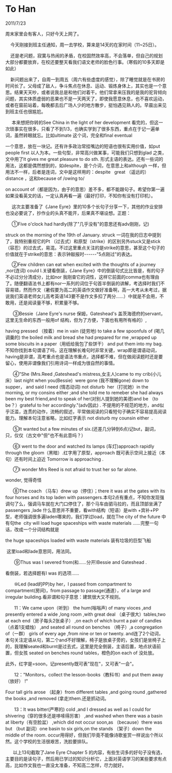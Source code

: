 # To Han
2011/7/23

周末家里会有客人，只好今天上网了。

    今天刚接到班主任通知，周一去学校，算来是14天的在家时间（11\~25日）。

   
还是老问题，寂寞与热闹的矛盾，在校固然效率高，不会落单，但自己的规划大部分都要放弃，在校还要整天看我们语文老师的脸色行事。（寒假的10多天即是如此）

   
新问题出来了，自周一到周五（周六有些虚度的感觉），除了睡觉就是在书房的时间长了。父母成了敌人，争斗焦点在休息、运动、锻炼身体上，其实也是一个意思。结果天天吵，或者说我总是和他们对着干。他们常拿来压我的是我的驼背倾向问题，其实体质虚弱的恶果也不是一天两天了，即使我愿意休息，也不喜欢运动，或者在窗前站着，每晚都去后广场人少的地方散步，挺怕遇见熟人的。早晨出来见到班主任也很尴尬。

     本来想把你转的See China in the light of her development
看完的，但这一次琐事实在很多，只看了不到1/3，也确实学到了很多东西，重点在于记一遍单词，虽然转眼就忘。比如ultimate
这个词，完全和final eventual

一个意思，放在一块记。还有许多政治常挂嘴边的短语也很有实用价值，如put
people first 以人为本。一些句型，非常高兴做某事，可能我们只想到glad
之类，文中用了It gives me great pleasure to do sth.
形式主语的表达。还有一些词的用法，这都是偶然想到的，如despite，是个介词，在意思上和although
一样，但用法不一样，后者是连词，文中是这样用的：despite   great
（遥远的）distance ，这和because of /owing to/

on account
of（都是因为，由于的意思）差不多，都不能跟句子。希望你第一遍如果没看英文的话，一定认真再看一遍（最好打印，不知你有没有打印机）。

     这次主要准备了《Jane
Eyre》里的10多个长句子分享一下，其他的作业安排也没必要说了，抄作业的头真不能开，后果真不堪设想。正题：

     ①Five o\'clock had hardly(除了"几乎没有"的意思还有adv刚刚，记)

struck on the morning of the 19th of January.
struck 一词在我的日志中提到了，我特别重视它的Pt
（过去式）和原型（strike）的区别另外stuck又是stick（容忍）的过去式，易混。不过这里重点关注的是strike的意思，甚至这个句子的价值就在于strike的意思：表示钟敲报时------"5点刚过"的表达。

     ②Few children can eat when excited with the thoughts of a journey
,nor(连词) could I.关键看倒装，《Jane
Eyre》中的倒装句式比比皆是，有的句子不必过分分清成分，比如nor
我刚查它的词性，这样它前面的comma也有理由了。随便翻语法书上都有nor一系列的词位于句首半倒装的讲解，考选择时我们不容易错，然而作文（暑假要为高二的英语作文做好准备啊，高一大考从未考过，据说我们英语老师女儿高考英语143要不是作文多扣了两分......）中就是不会用，不敢用，还是阅读量不够，积累量不够。

      ③Bessie（Jane Eyre\'s nurse 保姆，Gateshead\'s
盖茨海德府的servant，这里无生命的东西一般用of
结构，但为了方便，下面也有用所有格的）,

having pressed （按着）me in vain (徒劳地) to take a few spoonfuls of
(喝几调羹的) the boiled milk and bread she had prepared for me ,wrapped
up some biscuits in a paper（用纸给我包了些饼干） and put them into my
bag.不知你找到本句谓语了吗，这在理解长难句时非常关键，wrap即是谓语动词，having是非谓，高考重点也是语法书重点，选择都不难，但在做阅读题时还是要留心，使用非谓像我们引用诗词一样成为很自然的事情。

      ④"She (Mrs.Reed ,Gateshead\'s mistress,女主人)came to my
crib(小儿床）last night when you(Bessie)  were gone (我不理解gone) down
to  supper， and said I need (情态动词) not disturb  her（打扰她）in the
morning, or my consins either ;and she told me to remeber she had always
been my best friend,and to speak of her(对别人提到她的美德)and be （to
be？）grateful to her accordingly."(adv因此) .
不提用的不规范的地方，and似乎泛滥，连贯的动作，流畅的叙述，平常做阅读的只看短句子确实不容易提高阅读能力。理解本句注意省略，比如红字表示
not disturb my counsin either  .

      ⑤It wanted but a few minutes of
six.(还差几分钟到6点)记but，副词，只，仅仅（古文中"但"也不有此意吗？）

      ⑥I went to the door and watched its lamps (车灯)approach rapidly
through the gloom（黑暗）.红字用了原型，approach
既可表示空间上接近（本句）还有时间上迫近 Tomorrow is approaching .

      ⑦I wonder Mrs Reed is not afraid to trust her so far alone.

wonder, 觉得奇怪

      ⑧The coach （马车）drew up（停住）；there it was at the gates with
its four horses and its top laden with
passengers.本句2点有重点，不知你发现强调句了么，强调马车就在大门口停住了，那个马车由驷马拉的，而且顶部坐满了passengers
,lade 什么意思并不重要，看with结构（短语）是with +宾补+PP
型，老师强调很多遍laden哪来的，我们学过load，就在The city of the future
中有句the  city will load huge spaceships with waste materials
......完整一句话，改成一个分词结构就是

the huge spaceships loaded with waste materials 装有垃圾的巨型飞船

 这里load和lade意思同，用法同。

       ⑨Thus was I severed from(和......分开)Bessie and Gateshead .

看倒装，若选择题有I was 的选项......

       ⑩Led (lead的PP)by her，I passed from compartment to
compartment(房间)，from passage to passage(通道），of a large and
irregular building.看非谓和句子意思：建筑很大又不规则。

       11：We came upon（听到） the hum(嗡嗡声) of many vioces ,and
presently entered a wide ,long room ,with great deal
（桌子很大）tables,two at each end（房子每头2张桌子） ,on each of which
burnt a pair of candles（点着1支蜡烛） ,and seated all round on benches
（椅子）,a congregation of（一群） girls of every age ,from nine or ten
or twenty.
and连了2个动词，本句关注定语从句，第二个and不好理解，椅子是放桌子旁的，女孩们是坐椅子上的，我理解seated和burnt是过去式，这里是完全倒装，主语后置，地点状语前置，但女孩
seated on benches round tables，橙色的on each of 没处放。

此外，红字是=soon，记presently既可表"现在"，又可表"一会"。

       12：\"Monitors，collect the lesson-books（教科书）and put them
away（放好） !\"

Four tall girls arose （起身）from different tables ,and going round
,gathered the books ,and removed (拿走)them.还是抓动词。

       13：It was bitter(严寒的) cold ,and I dressed as well as I could
for shivering（穿的很多还是哆嗦得厉害） ,and washed when there was a
basin at liberty（有空脸盆） ,which did not occur soon,as
（because）there was but （but 副词）one basin to six girls,on the
stands （架子）down the middle of the room.
occur用得好，但我们毕竟不能像诗歌鉴赏一样说出个所以然。这个学校的生活很艰苦，洗脸要排队。

      以上13句截取了Jane Eyre Chapter 5
的内容，有些生词多的好句子没有选，主要目的是读句子，然后用已学过的知识分析它，上面对英语学习的某些要求有点高，比如作文我也一直没太准备，不知高二怎样，尽力就好。